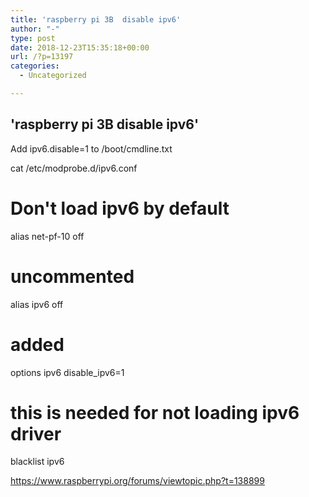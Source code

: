 ```yaml
---
title: 'raspberry pi 3B  disable ipv6'
author: "-"
type: post
date: 2018-12-23T15:35:18+00:00
url: /?p=13197
categories:
  - Uncategorized

---
```

## 'raspberry pi 3B  disable ipv6'
Add ipv6.disable=1 to /boot/cmdline.txt

cat /etc/modprobe.d/ipv6.conf

# Don't load ipv6 by default

alias net-pf-10 off

# uncommented

alias ipv6 off

# added

options ipv6 disable_ipv6=1

# this is needed for not loading ipv6 driver

blacklist ipv6

https://www.raspberrypi.org/forums/viewtopic.php?t=138899